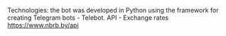 Technologies: the bot was developed in Python using the framework for creating Telegram bots - Telebot.
API - Exchange rates https://www.nbrb.by/api
